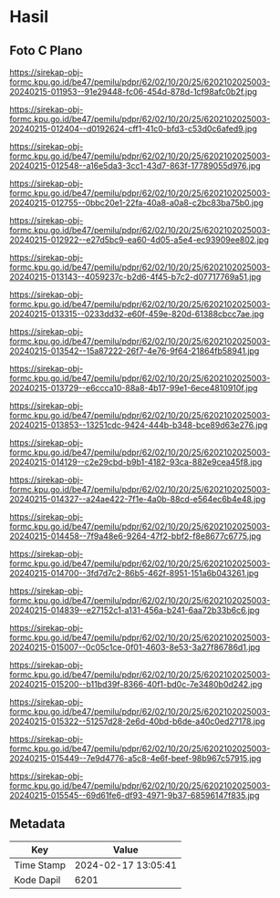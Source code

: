 # Hasil

## Foto C Plano

https://sirekap-obj-formc.kpu.go.id/be47/pemilu/pdpr/62/02/10/20/25/6202102025003-20240215-011953--91e29448-fc06-454d-878d-1cf98afc0b2f.jpg

https://sirekap-obj-formc.kpu.go.id/be47/pemilu/pdpr/62/02/10/20/25/6202102025003-20240215-012404--d0192624-cff1-41c0-bfd3-c53d0c6afed9.jpg

https://sirekap-obj-formc.kpu.go.id/be47/pemilu/pdpr/62/02/10/20/25/6202102025003-20240215-012548--a16e5da3-3cc1-43d7-863f-17789055d976.jpg

https://sirekap-obj-formc.kpu.go.id/be47/pemilu/pdpr/62/02/10/20/25/6202102025003-20240215-012755--0bbc20e1-22fa-40a8-a0a8-c2bc83ba75b0.jpg

https://sirekap-obj-formc.kpu.go.id/be47/pemilu/pdpr/62/02/10/20/25/6202102025003-20240215-012922--e27d5bc9-ea60-4d05-a5e4-ec93909ee802.jpg

https://sirekap-obj-formc.kpu.go.id/be47/pemilu/pdpr/62/02/10/20/25/6202102025003-20240215-013143--4059237c-b2d6-4f45-b7c2-d07717769a51.jpg

https://sirekap-obj-formc.kpu.go.id/be47/pemilu/pdpr/62/02/10/20/25/6202102025003-20240215-013315--0233dd32-e60f-459e-820d-61388cbcc7ae.jpg

https://sirekap-obj-formc.kpu.go.id/be47/pemilu/pdpr/62/02/10/20/25/6202102025003-20240215-013542--15a87222-26f7-4e76-9f64-21864fb58941.jpg

https://sirekap-obj-formc.kpu.go.id/be47/pemilu/pdpr/62/02/10/20/25/6202102025003-20240215-013729--e6ccca10-88a8-4b17-99e1-6ece4810910f.jpg

https://sirekap-obj-formc.kpu.go.id/be47/pemilu/pdpr/62/02/10/20/25/6202102025003-20240215-013853--13251cdc-9424-444b-b348-bce89d63e276.jpg

https://sirekap-obj-formc.kpu.go.id/be47/pemilu/pdpr/62/02/10/20/25/6202102025003-20240215-014129--c2e29cbd-b9b1-4182-93ca-882e9cea45f8.jpg

https://sirekap-obj-formc.kpu.go.id/be47/pemilu/pdpr/62/02/10/20/25/6202102025003-20240215-014327--a24ae422-7f1e-4a0b-88cd-e564ec6b4e48.jpg

https://sirekap-obj-formc.kpu.go.id/be47/pemilu/pdpr/62/02/10/20/25/6202102025003-20240215-014458--7f9a48e6-9264-47f2-bbf2-f8e8677c6775.jpg

https://sirekap-obj-formc.kpu.go.id/be47/pemilu/pdpr/62/02/10/20/25/6202102025003-20240215-014700--3fd7d7c2-86b5-462f-8951-151a6b043261.jpg

https://sirekap-obj-formc.kpu.go.id/be47/pemilu/pdpr/62/02/10/20/25/6202102025003-20240215-014839--e27152c1-a131-456a-b241-6aa72b33b6c6.jpg

https://sirekap-obj-formc.kpu.go.id/be47/pemilu/pdpr/62/02/10/20/25/6202102025003-20240215-015007--0c05c1ce-0f01-4603-8e53-3a27f86786d1.jpg

https://sirekap-obj-formc.kpu.go.id/be47/pemilu/pdpr/62/02/10/20/25/6202102025003-20240215-015200--b11bd39f-8366-40f1-bd0c-7e3480b0d242.jpg

https://sirekap-obj-formc.kpu.go.id/be47/pemilu/pdpr/62/02/10/20/25/6202102025003-20240215-015322--51257d28-2e6d-40bd-b6de-a40c0ed27178.jpg

https://sirekap-obj-formc.kpu.go.id/be47/pemilu/pdpr/62/02/10/20/25/6202102025003-20240215-015449--7e9d4776-a5c8-4e6f-beef-98b967c57915.jpg

https://sirekap-obj-formc.kpu.go.id/be47/pemilu/pdpr/62/02/10/20/25/6202102025003-20240215-015545--69d61fe6-df93-4971-9b37-68596147f835.jpg


## Metadata

| Key        | Value               |
| ---------- | ------------------- |
| Time Stamp | 2024-02-17 13:05:41 |
| Kode Dapil | 6201                |



